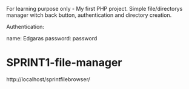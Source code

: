 For learning purpose only - My first PHP project.
Simple file/directorys manager witch back button, authentication and directory creation.

Authentication:

name: Edgaras
password: password

# SPRINT1-file-manager

http://localhost/sprintfilebrowser/


